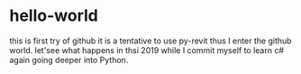 # hello-world
this is first try of github
it is a tentative to use py-revit thus I enter the github world.
let'see what happens in thsi 2019 while I commit myself to learn c# again going deeper
into Python.
